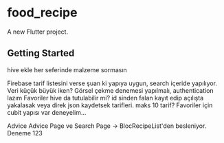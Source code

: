 # food_recipe

A new Flutter project.

## Getting Started

hive ekle her seferinde malzeme sormasın 

Firebase tarif listesini verse şuan ki yapıya uygun, search içeride yapılıyor. Veri küçük büyük iken?
Görsel çekme denemesi yapılmalı, authentication lazım 
Favoriler hive da tutulabilir mi? id sinden falan kayıt edip açılışta yakalasak veya direk json kaydetsek tarifleri. maks 10 tarif?
Favoriler için cubit yapısı var deneyelim...

Advice
    Advice Page ve Search Page -> BlocRecipeList'den besleniyor.
    Deneme 123
